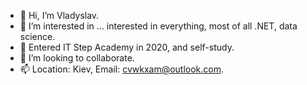 - 👋 Hi, I’m Vladyslav.
- 👀 I’m interested in ... interested in everything, most of all .NET, data science.
- 🌱 Entered IT Step Academy in 2020, and self-study.
- 💞️ I’m looking to collaborate.
- 📫 Location: Kiev, Email: cvwkxam@outlook.com.

<!---
About Me:
Always interested in architecture (construction of buildings and structures) and IT. At the age of 15 he
entered college "KCEAD" (Kiev), for architecture, design, after 4 years "junior specialist", i work in my
specialty . At the age of 18 he entered the "LPNU" University (Lviv) for architecture, design, renovation,
restoration, after 4 years he became a "master".At 25 years old, experience in architecture, design for
over 7 years: large objects at work stage, major overhauls, design projects, engineering.
Entered IT Step Academy in 2020, and self-study.
 IT sphere of activity is very large, learning everything and knowing everything is very interesting and
good, but there is a resource for planting people, we are not robots (yet). I want to move more quickly
to real practice and become the best specialist in this field.
--->
